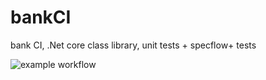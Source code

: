 # bankCI
bank CI, .Net core class library, unit tests + specflow+ tests

![example workflow](https://github.com/gclynch/bankCI2022/actions/workflows/dotnet-core.yml/badge.svg)
